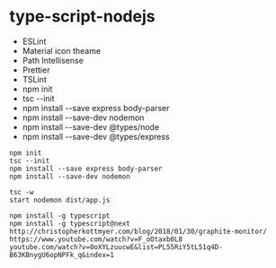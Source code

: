 # type-script-nodejs

- ESLint
- Material icon theame
- Path Intellisense
- Prettier
- TSLint
- npm init
- tsc --init
- npm install --save express body-parser
- npm install --save-dev nodemon
- npm install --save-dev @types/node
- npm install --save-dev @types/express

```
npm init
tsc --init
npm install --save express body-parser
npm install --save-dev nodemon

tsc -w
start nodemon dist/app.js

npm install -g typescript
npm install -g typescript@next
http://christopherkottmyer.com/blog/2018/01/30/graphite-monitor/
https://www.youtube.com/watch?v=F_oOtaxb0L8
youtube.com/watch?v=0oXYLzuucwE&list=PL55RiY5tL51q4D-B63KBnygU6opNPFk_q&index=1
```
